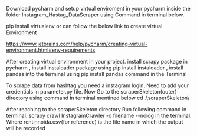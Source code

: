 Download pycharm and setup virtual enviroment in your pycharm inside the folder Instagram_Hastag_DataScraper using Command in terminal below. 

pip install virtualenv or can follow the below link to create virtual Environment

https://www.jetbrains.com/help/pycharm/creating-virtual-environment.html#env-requirements

After creating virtual environment in your project.
install scrapy package in pycharm ,
install instaloader package using pip install instaloader ,
install pandas into the terminal using pip install pandas command in the Terminal

To scrape data from hashtag you need a instagram login.
Need to add your credentials in parameter.py file.
Now Go to the scraperSkeleton(outer) directory using command in terminal mentined below
cd .\scraperSkeleton\

After reaching to the scraperSkeleton directory
Run following command in terminal.
scrapy crawl InstagramCrawler -o filename --nolog in the terminal. Where rentinnoida.csv(for reference) is the file name in which the output will be recorded
